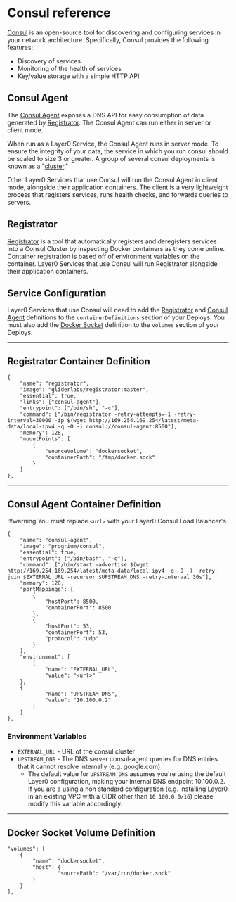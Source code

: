 # Consul reference
[Consul](https://www.consul.io/) is an open-source tool for discovering and configuring services in your network architecture. Specifically, Consul provides the following features:

* Discovery of services
* Monitoring of the health of services
* Key/value storage with a simple HTTP API

## Consul Agent
The [Consul Agent](https://www.consul.io/intro/getting-started/agent.html) exposes a DNS API for easy consumption of data generated by [Registrator](#registrator). The Consul Agent can run either in server or client mode.

When run as a Layer0 Service, the Consul Agent runs in server mode. To ensure the integrity of your data, the service in which you run consul should be scaled to size 3 or greater. A group of several consul deployments is known as a "[cluster](https://www.consul.io/intro/getting-started/join.html)."

Other Layer0 Services that use Consul will run the Consul Agent in client mode, alongside their application containers.
The client is a very lightweight process that registers services, runs health checks, and forwards queries to servers.

## Registrator
[Registrator](http://gliderlabs.com/registrator/latest/) is a tool that automatically registers and deregisters services into a Consul Cluster by inspecting Docker containers as they come online.
Container registration is based off of environment variables on the container.
Layer0 Services that use Consul will run Registrator alongside their application containers.


## Service Configuration

Layer0 Services that use Consul will need to add the [Registrator](#registrator-container-definition) and [Consul Agent](#consul-agent-container-definition) definitions to the
`containerDefinitions` section of your Deploys. You must also add the [Docker Socket](#docker-socket-volume-definition) definition to the `volumes` section of your Deploys.

---
## Registrator Container Definition
```
{
    "name": "registrator",
    "image": "gliderlabs/registrator:master",
    "essential": true,
    "links": ["consul-agent"],
    "entrypoint": ["/bin/sh", "-c"],
    "command": ["/bin/registrator -retry-attempts=-1 -retry-interval=30000 -ip $(wget http://169.254.169.254/latest/meta-data/local-ipv4 -q -O -) consul://consul-agent:8500"],
    "memory": 128,
    "mountPoints": [
        {
            "sourceVolume": "dockersocket",
            "containerPath": "/tmp/docker.sock"
        }
    ]
},
```

---
## Consul Agent Container Definition

!!!warning
You must replace `<url>` with your Layer0 Consul Load Balancer's

```
{
    "name": "consul-agent",
    "image": "progrium/consul",
    "essential": true,
    "entrypoint": ["/bin/bash", "-c"],
    "command": ["/bin/start -advertise $(wget http://169.254.169.254/latest/meta-data/local-ipv4 -q -O -) -retry-join $EXTERNAL_URL -recursor $UPSTREAM_DNS -retry-interval 30s"],
    "memory": 128,
    "portMappings": [
        {
            "hostPort": 8500,
            "containerPort": 8500
        },
        {
            "hostPort": 53,
            "containerPort": 53,
            "protocol": "udp"
        }
    ],
    "environment": [
        {
            "name": "EXTERNAL_URL",
            "value": "<url>"
	},
	{
            "name": "UPSTREAM_DNS",
            "value": "10.100.0.2"
        }
    ]
},
```

### Environment Variables

* `EXTERNAL_URL` - URL of the consul cluster
* `UPSTREAM_DNS` - The DNS server consul-agent queries for DNS entries that it cannot resolve internally (e.g. google.com)
    * The default value for `UPSTREAM_DNS` assumes you're using the default Layer0 configuration, making your internal DNS endpoint 10.100.0.2.  If you are a using a non standard configuration (e.g. installing Layer0 in an existing VPC with a CIDR other than `10.100.0.0/16`) please modify this variable accordingly.



---
## Docker Socket Volume Definition
```
"volumes": [
    {
        "name": "dockersocket",
        "host": {
                "sourcePath": "/var/run/docker.sock"
        }
    }
],
```
